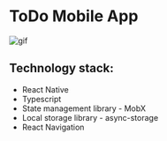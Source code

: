 # ToDo Mobile App
![gif](https://user-images.githubusercontent.com/52926112/133311987-47193eb1-e599-474d-8d40-2f18e043d602.gif)


## Technology stack:
- React Native
- Typescript
- State management library - MobX
- Local storage library - async-storage
- React Navigation
